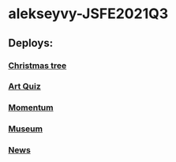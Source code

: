 # alekseyvy-JSFE2021Q3

## Deploys: 

### [Christmas tree](https://christmas-alekseyvy.netlify.app/)
### [Art Quiz](https://rolling-scopes-school.github.io/alekseyvy-JSFE2021Q3/artQuiz/#welcome)
### [Momentum](https://alekseyvy-momentum.netlify.app/)
### [Museum](https://rolling-scopes-school.github.io/alekseyvy-JSFE2021Q3/museum_dom/)
### [News](https://rolling-scopes-school.github.io/alekseyvy-JSFE2021Q3/newsts/)
